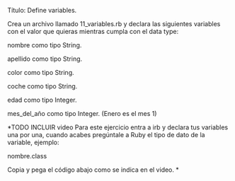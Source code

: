Título: Define variables.

Crea un archivo llamado 11_variables.rb y declara las siguientes variables con el valor que quieras mientras cumpla con el data type:

nombre como tipo String.

apellido como tipo String.

color como tipo String.

coche como tipo String.

edad como tipo Integer.

mes_del_año como tipo Integer. (Enero es el mes 1)

*TODO INCLUIR video
Para este ejercicio entra a irb y declara tus variables una por una, cuando acabes pregúntale a Ruby el tipo de dato de la variable, ejemplo:

nombre.class

Copia y pega el código abajo como se indica en el video.
*







